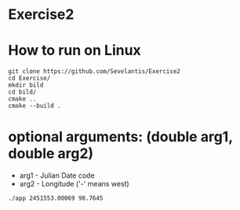 # Exercise2

# How to run on Linux
```
git clone https://github.com/Sevelantis/Exercise2
cd Exercise/
mkdir bild
cd bild/
cmake ..
cmake --build .
```
# optional arguments: (double arg1, double arg2)
 - arg1 - Julian Date code
 - arg2 - Longitude ('-' means west)
```
./app 2451553.00069 98.7645
```
